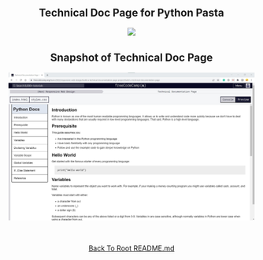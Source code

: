 <h2 align="center">Technical Doc Page for Python Pasta</h2>
<p align="center">
    <img src="https://github.com/angelptli/free-code-camp-web-dev/blob/main/responsive-web-design/Projects/Technical-Documentation-Page/media/tech-doc-page.gif" width="800" />
</p>

<h2 align="center">Snapshot of Technical Doc Page</h2>
<p align="center">
    <img src="./media/tech-doc-page.jpg"" width="500" />
</p>

<br>

<p align="center">
    <a href="https://github.com/angelptli/free-code-camp-web-dev">Back To Root README.md</a>
</p>